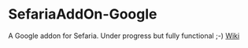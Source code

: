 SefariaAddOn-Google
===================

A Google addon for Sefaria. Under progress but fully functional ;-)
<a href="https://github.com/shman/SefariaAddOn-Google/wiki">Wiki</a>
